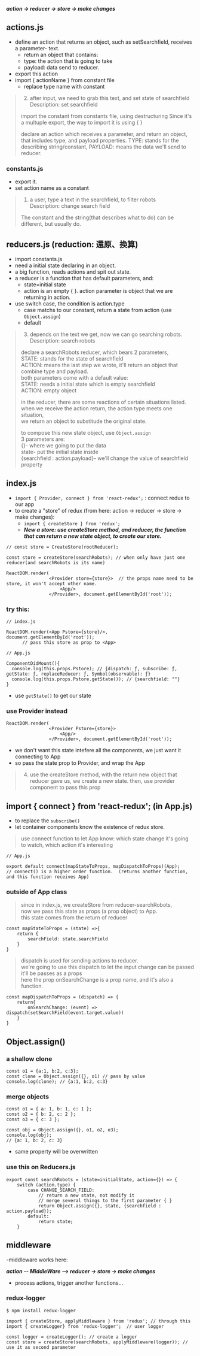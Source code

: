 ***action -> reducer -> store -> make changes***

## actions.js
- define an action that returns an object, such as setSearchfield, receives a parameter- text.
  - return an object that contains:
  - type: the action that is going to take
  - payload: data send to reducer. 
- export this action
- import { actionName } from constant file
  - replace type name with constant
  
> 2. after input, we need to grab this text, and set state of searchfield
> Description: set searchfield
> 
> import the constant from constants file, using destructuring
> Since it's a multuple export, the way to import it is using { }
> 
> declare an action which receives a parameter,
> and return an object, that includes type, and payload properties.
> TYPE: stands for the describing string/constant,
> PAYLOAD: means the data we'll send to reducer.

### constants.js
- export it.
- set action name as a constant

> 1. a user, type a text in the searchfield, to filter robots    
> Description: change search field  
>    
> The constant and the string(that describes what to do) can be different, but usually do.     

## reducers.js (reduction: 還原、換算)
- import constants.js
- need a initial state declaring in an object.
- a big function, reads actions and spit out state.
- a reducer is a function that has default parameters, and:
  - state=initial state
  - action is an empty { }. action parameter is object that we are returning in action.
- use switch case, the condition is action.type
  - case matchs to our constant, return a state from action (use ```Object.assign```)
  - default


> 3. depends on the text we get, now we can go searching robots.          
> Description: search robots     
> 
> declare a searchRobots reducer, which bears 2 parameters,      
> STATE: stands for the state of searchfield     
> ACTION: means the last step we wrote, it'll return an object that combine type and payload.     
> both parameters come with a default value:     
> STATE: needs a initial state which is empty searchfield     
> ACTION: empty object     
> 
> in the reducer, there are some reactions of certain situations listed.     
> when we receive the action return, the action type meets one situation,     
> we return an object to substitude the original state.     
> 
> to compose this new state object, use ```Object.assign```     
> 3 parameters are:     
> {}- where we going to put the data     
> state- put the initial state inside     
> {searchfield : action.payload}- we'll change the value of searchfield property      


## index.js
- ```import { Provider, connect } from 'react-redux';``` : connect redux to our app
- to create a "store" of redux (from here: action -> reducer -> store -> make changes):
  - ```import { createStore } from 'redux';```
  - ***New a store: use createStore method, and reducer, the function that can return a new state object, to create our store.***
```
// const store = CreateStore(rootReducer);

const store = createStore(searchRobots); // when only have just one reducer(and searchRobots is its name)

ReactDOM.render(  
                <Provider store={store}>  // the props name need to be store, it won't accept other name.
                    <App/>   
                </Provider>, document.getElementById('root'));

```


### try this:
```
// index.js

ReactDOM.render(<App Pstore={store}/>, document.getElementById('root'));
      // pass this store as prop to <App>
      
// App.js

ComponentDidMount(){
  console.log(this.props.Pstore); // {dispatch: ƒ, subscribe: ƒ, getState: ƒ, replaceReducer: ƒ, Symbol(observable): ƒ}
  console.log(this.props.Pstore.getState()); // {searchfield: ""}
}
```
- use ```getState()``` to get our state


### use Provider instead
```
ReactDOM.render(
                <Provider Pstore={store}>
                    <App/>   
                </Provider>, document.getElementById('root'));
```
- we don't want this state intefere all the components, we just want it connecting to App
- so pass the state prop to Provider, and wrap the App


> 4. use the createStore method, with the return new object that reducer gave us, we create a new state.
> then, use provider component to pass this prop


## import { connect } from 'react-redux'; (in App.js)
- to replace the ```subscribe()```
- let container components know the existence of redux store.

> use connect function to let App know: 
> which state change it's going to watch, which action it's interesting
```
// App.js

export default connect(mapStateToProps, mapDispatchToProps)(App);
// connect() is a higher order function.  (returns another function, and this function receives App)
```

### outside of App class
> since in index.js, we createStore from reducer-searchRobots,    
> now we pass this state as props (a prop object) to App.   
> this state comes from the return of reducer    
```
const mapStateToProps = (state) =>{
	return {
		searchField: state.searchField
	}
}

```
> dispatch is used for sending actions to reducer.    
> we're going to use this dispatch to let the input change can be passed    
> it'll be passes as a props    
> here the prop onSearchChange is a prop name, and it's also a function.    

```// so we also need to import actions
const mapDispatchToProps = (dispatch) => {
	return{
		onSearchChange: (event) => dispatch(setSearchField(event.target.value))
	}
}
```




## Object.assign()

### a shallow clone
```
const o1 = {a:1, b:2, c:3};
const clone = Object.assign({}, o1) // pass by value
console.log(clone); // {a:1, b:2, c:3}
```

### merge objects
```
const o1 = { a: 1, b: 1, c: 1 };
const o2 = { b: 2, c: 2 };
const o3 = { c: 3 };

const obj = Object.assign({}, o1, o2, o3);
console.log(obj);
// {a: 1, b: 2, c: 3}
```
- same property will be overwritten

### use this on Reducers.js
```
export const searchRobots = (state=initialState, action={}) => {
    switch (action.type) {
        case CHANGE_SEARCH_FIELD:
            // return a new state, not modify it
            // merge several things to the first parameter { }
            return Object.assign({}, state, {searchfield : action.payload});
        default:
            return state;
    }
```


## middleware

-middleware works here:

***action -- MiddleWare --> reducer -> store -> make changes***

- process actions, trigger another functions...

### redux-logger

```
$ npm install redux-logger
```

```
import { createStore, applyMiddleware } from 'redux'; // through this 
import { createLogger} from 'redux-logger';  // user logger

const logger = createLogger(); // create a logger
const store = createStore(searchRobots, applyMiddleware(logger)); // use it as second parameter
```


